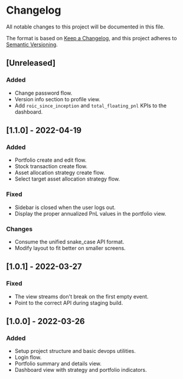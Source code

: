 # Changelog

All notable changes to this project will be documented in this file.

The format is based on [Keep a Changelog](https://keepachangelog.com/en/1.0.0/),
and this project adheres to [Semantic Versioning](https://semver.org/spec/v2.0.0.html).

## [Unreleased]

### Added

- Change password flow.
- Version info section to profile view.
- Add `roic_since_inception` and `total_floating_pnl` KPIs to the dashboard.

## [1.1.0] - 2022-04-19

### Added

- Portfolio create and edit flow.
- Stock transaction create flow.
- Asset allocation strategy create flow.
- Select target asset allocation strategy flow.

### Fixed

- Sidebar is closed when the user logs out.
- Display the proper annualized PnL values in the portfolio view.

### Changes

- Consume the unified snake_case API format.
- Modify layout to fit better on smaller screens.

## [1.0.1] - 2022-03-27

### Fixed

- The view streams don't break on the first empty event.
- Point to the correct API during staging build.

## [1.0.0] - 2022-03-26

### Added

- Setup project structure and basic devops utilities.
- Login flow.
- Portfolio summary and details view.
- Dashboard view with strategy and portfolio indicators.
